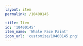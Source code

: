 ```yaml
---
layout: item
permalink: /10400145

title: Item
id: '10400145'
item_name: 'Whale Face Paint'
icon_url: 'customize/10400145.png'
---
```

